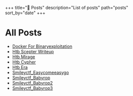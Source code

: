+++
title="📝 Posts"
description="List of posts"
path="posts"
sort_by="date"
+++

# All Posts

- [Docker For Binaryexploitation](/blog/docker-for-binaryexploitation/)
- [Htb Scepter Writeup](/blog/HackTheBox/htb-scepter-writeup/)
- [Htb Mirage](/blog/HackTheBox/htb-mirage/)
- [Htb Cypher](/blog/HackTheBox/htb-cypher/)
- [Htb Era](/blog/HackTheBox/htb-era/)
- [Smileyctf_Easycomeeasygo](/blog/SmileyCTF/smileyctf_easycomeeasygo/)
- [Smileyctf_Babyrop](/blog/SmileyCTF/smileyctf_babyrop/)
- [Smileyctf_Babyrop2](/blog/SmileyCTF/smileyctf_babyrop2/)
- [Smileyctf_Babyrop3](/blog/SmileyCTF/smileyctf_babyrop3/)
